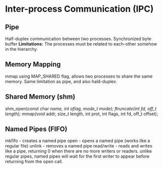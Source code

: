 # Inter-process Communication (IPC)

## Pipe

Half-duplex communication between two processes.
Synchronized byte buffer
**Limitations:** The processes must be related to each-other somehow in the hierarchy.

## Memory Mapping

mmap using MAP_SHARED flag, allows two processes to share the same memory.
Same limitation as pipe, and also hald-duplex.

## Shared Memory (shm)

shm_open(const char *name, int oflag, mode_t mode);
ftruncate(int fd, off_t length);
mmap(void* addr, size_t length, int prot, int flags, int fd, off_t offset);

## Named Pipes (FIFO)

mkfifo - creates a named pipe
open - opens a named pipe (works like a regular file)
unlink - removes a named pipe
read/write - reads and writes like a pipe, returning 0 when there are no more writers or readers.
unlike regular pipes, named pipes will wait for the first writer to appear before returning from the open call.

